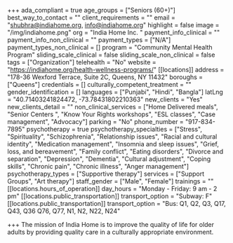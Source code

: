 +++
ada_compliant = true
age_groups = ["Seniors (60+)"]
best_way_to_contact = ""
client_requirements = ""
email = "shubhra@indiahome.org, info@indiahome.org"
highlight = false
image = "/img/indiahome.png"
org = "India Home Inc. "
payment_info_clinical = ""
payment_info_non_clinical = ""
payment_types = ["N/A"]
payment_types_non_clinical = []
program = "Community Mental Health Program"
sliding_scale_clinical = false
sliding_scale_non_clinical = false
tags = ["Organization"]
telehealth = "No"
website = "https://indiahome.org/health-wellness-programs/"
[[locations]]
address = "178-36 Wexford Terrace, Suite 2C, Queens, NY 11432"
boroughs = ["Queens"]
credentials = []
culturally_competent_treatment = ""
gender_identification = []
languages = ["Punjabi", "Hindi", "Bangla"]
latLng = "40.71403241824472, -73.78431802210363"
new_clients = "Yes"
new_clients_detail = ""
non_clinical_services = ["Home Delivered meals", "Senior Centers ", "Know Your Rights workshops", "ESL classes", "Case management", "Advocacy"]
parking = "No"
phone_number = "917-834-7895"
psychotherapy = true
psychotherapy_specialties = ["Stress", "Spirituality", "Schizophrenia", "Relationship issues", "Racial and cultural identity", "Medication management", "Insomnia and sleep issues", "Grief, loss, and bereavement", "Family conflict", "Eating disorders", "Divorce and separation", "Depression", "Dementia", "Cultural adjustment", "Coping skills", "Chronic pain", "Chronic illness", "Anger management"]
psychotherapy_types = ["Supportive therapy"]
services = ["Support Groups", "Art therapy"]
staff_gender = ["Male", "Female"]
trainings = ""
[[locations.hours_of_operation]]
day_hours = "Monday - Friday: 9 am - 2 pm"
[[locations.public_transportation]]
transport_option = "Subway: F"
[[locations.public_transportation]]
transport_option = "Bus: Q1, Q2, Q3, Q17, Q43, Q36 Q76, Q77, N1, N2, N22, N24"

+++
The mission of India Home is to improve the quality of life for older adults by providing quality care in a culturally appropriate environment.